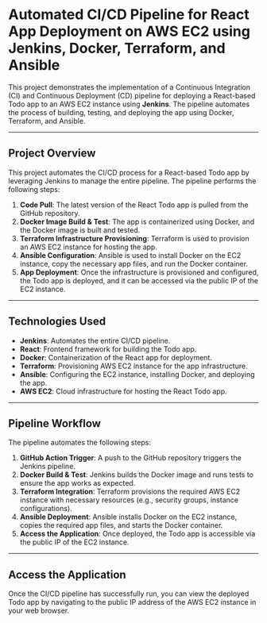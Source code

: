 # Automated CI/CD Pipeline for React App Deployment on AWS EC2 using Jenkins, Docker, Terraform, and Ansible

This project demonstrates the implementation of a Continuous Integration (CI) and Continuous Deployment (CD) pipeline for deploying a React-based Todo app to an AWS EC2 instance using **Jenkins**. The pipeline automates the process of building, testing, and deploying the app using Docker, Terraform, and Ansible. 

---

## Project Overview

This project automates the CI/CD process for a React-based Todo app by leveraging Jenkins to manage the entire pipeline. The pipeline performs the following steps:

1. **Code Pull**: The latest version of the React Todo app is pulled from the GitHub repository.
2. **Docker Image Build & Test**: The app is containerized using Docker, and the Docker image is built and tested.
3. **Terraform Infrastructure Provisioning**: Terraform is used to provision an AWS EC2 instance for hosting the app.
4. **Ansible Configuration**: Ansible is used to install Docker on the EC2 instance, copy the necessary app files, and run the Docker container.
5. **App Deployment**: Once the infrastructure is provisioned and configured, the Todo app is deployed, and it can be accessed via the public IP of the EC2 instance.

---

## Technologies Used

- **Jenkins**: Automates the entire CI/CD pipeline.
- **React**: Frontend framework for building the Todo app.
- **Docker**: Containerization of the React app for deployment.
- **Terraform**: Provisioning AWS EC2 instance for the app infrastructure.
- **Ansible**: Configuring the EC2 instance, installing Docker, and deploying the app.
- **AWS EC2**: Cloud infrastructure for hosting the React Todo app.

---

## Pipeline Workflow

The pipeline automates the following steps:

1. **GitHub Action Trigger**: A push to the GitHub repository triggers the Jenkins pipeline.
2. **Docker Build & Test**: Jenkins builds the Docker image and runs tests to ensure the app works as expected.
3. **Terraform Integration**: Terraform provisions the required AWS EC2 instance with necessary resources (e.g., security groups, instance configurations).
4. **Ansible Deployment**: Ansible installs Docker on the EC2 instance, copies the required app files, and starts the Docker container.
5. **Access the Application**: Once deployed, the Todo app is accessible via the public IP of the EC2 instance.

---

## Access the Application

Once the CI/CD pipeline has successfully run, you can view the deployed Todo app by navigating to the public IP address of the AWS EC2 instance in your web browser.


